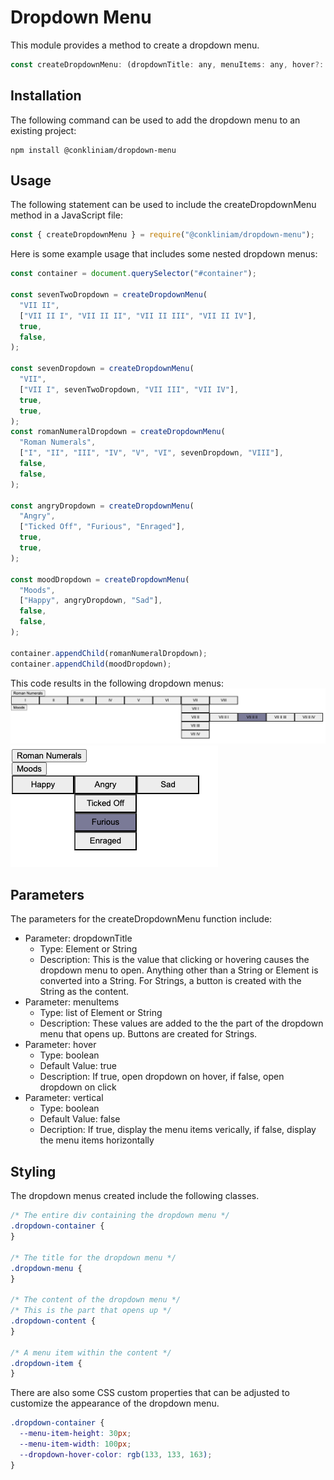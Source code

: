 # Dropdown Menu

This module provides a method to create a dropdown menu.

```javascript
const createDropdownMenu: (dropdownTitle: any, menuItems: any, hover?: boolean, vertical?: boolean) => HTMLDivElement
```

## Installation

The following command can be used to add the dropdown menu to an existing project:

```console
npm install @conkliniam/dropdown-menu
```

## Usage

The following statement can be used to include the createDropdownMenu method in a JavaScript file:

```javascript
const { createDropdownMenu } = require("@conkliniam/dropdown-menu");
```

Here is some example usage that includes some nested dropdown menus:

```javascript
const container = document.querySelector("#container");

const sevenTwoDropdown = createDropdownMenu(
  "VII II",
  ["VII II I", "VII II II", "VII II III", "VII II IV"],
  true,
  false,
);

const sevenDropdown = createDropdownMenu(
  "VII",
  ["VII I", sevenTwoDropdown, "VII III", "VII IV"],
  true,
  true,
);
const romanNumeralDropdown = createDropdownMenu(
  "Roman Numerals",
  ["I", "II", "III", "IV", "V", "VI", sevenDropdown, "VIII"],
  false,
  false,
);

const angryDropdown = createDropdownMenu(
  "Angry",
  ["Ticked Off", "Furious", "Enraged"],
  true,
  true,
);

const moodDropdown = createDropdownMenu(
  "Moods",
  ["Happy", angryDropdown, "Sad"],
  false,
  false,
);

container.appendChild(romanNumeralDropdown);
container.appendChild(moodDropdown);
```

This code results in the following dropdown menus:
![Roman Numerals Dropdown](/images/romanNumeralsDropdown.png)
![Moods Dropdown](/images/moodsDropdown.png)

## Parameters

The parameters for the createDropdownMenu function include:

- Parameter: dropdownTitle
  - Type: Element or String
  - Description: This is the value that clicking or hovering causes the dropdown menu to open. Anything other than a String or Element is converted into a String. For Strings, a button is created with the String as the content.
- Parameter: menuItems
  - Type: list of Element or String
  - Description: These values are added to the the part of the dropdown menu that opens up. Buttons are created for Strings.
- Parameter: hover
  - Type: boolean
  - Default Value: true
  - Description: If true, open dropdown on hover, if false, open dropdown on click
- Parameter: vertical
  - Type: boolean
  - Default Value: false
  - Decription: If true, display the menu items verically, if false, display the menu items horizontally

## Styling

The dropdown menus created include the following classes.

```css
/* The entire div containing the dropdown menu */
.dropdown-container {
}

/* The title for the dropdown menu */
.dropdown-menu {
}

/* The content of the dropdown menu */
/* This is the part that opens up */
.dropdown-content {
}

/* A menu item within the content */
.dropdown-item {
}
```

There are also some CSS custom properties that can be adjusted to customize the appearance of the dropdown menu.

```css
.dropdown-container {
  --menu-item-height: 30px;
  --menu-item-width: 100px;
  --dropdown-hover-color: rgb(133, 133, 163);
}
```
